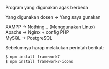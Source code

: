 Program yang digunakan agak berbeda

Yang digunakan dosen -> Yang saya gunakan

XAMPP -> Nothing... (Menggunakan Linux)  
Apache -> Nginx + config PHP  
MySQL -> PostgreSQL  

Sebelumnya harap melakukan perintah berikut:

```sh
$ npm install framework7
$ npm install framework7-icons
```
